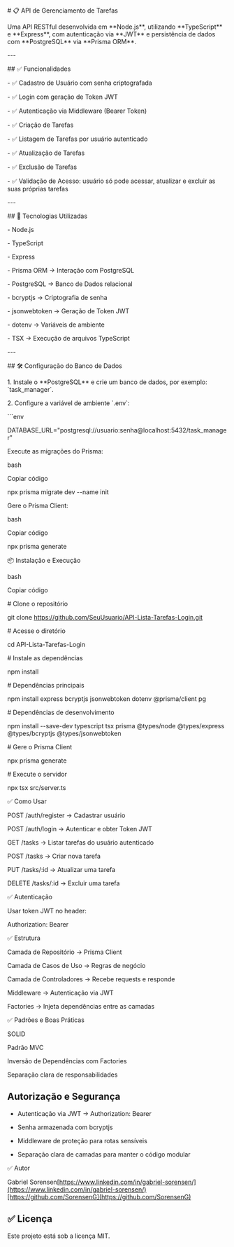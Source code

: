 \# 📋 API de Gerenciamento de Tarefas

Uma API RESTful desenvolvida em \*\*Node.js\*\*, utilizando \*\*TypeScript\*\* e \*\*Express\*\*, com autenticação via \*\*JWT\*\* e persistência de dados com \*\*PostgreSQL\*\* via \*\*Prisma ORM\*\*.

\---

\## ✅ Funcionalidades

\- ✅ Cadastro de Usuário com senha criptografada

\- ✅ Login com geração de Token JWT

\- ✅ Autenticação via Middleware (Bearer Token)

\- ✅ Criação de Tarefas

\- ✅ Listagem de Tarefas por usuário autenticado

\- ✅ Atualização de Tarefas

\- ✅ Exclusão de Tarefas

\- ✅ Validação de Acesso: usuário só pode acessar, atualizar e excluir as suas próprias tarefas

\---

\## 🚀 Tecnologias Utilizadas

\- Node.js

\- TypeScript

\- Express

\- Prisma ORM → Interação com PostgreSQL

\- PostgreSQL → Banco de Dados relacional

\- bcryptjs → Criptografia de senha

\- jsonwebtoken → Geração de Token JWT

\- dotenv → Variáveis de ambiente

\- TSX → Execução de arquivos TypeScript

\---

\## 🛠️ Configuração do Banco de Dados

1\. Instale o \*\*PostgreSQL\*\* e crie um banco de dados, por exemplo: \`task\_manager\`.

2\. Configure a variável de ambiente \`.env\`:

\`\`\`env

DATABASE\_URL="postgresql://usuario:senha@localhost:5432/task\_manager"

Execute as migrações do Prisma:

bash

Copiar código

npx prisma migrate dev --name init

Gere o Prisma Client:

bash

Copiar código

npx prisma generate

📦 Instalação e Execução

bash

Copiar código

\# Clone o repositório

git clone https://github.com/SeuUsuario/API-Lista-Tarefas-Login.git

\# Acesse o diretório

cd API-Lista-Tarefas-Login

\# Instale as dependências

npm install

\# Dependências principais

npm install express bcryptjs jsonwebtoken dotenv @prisma/client pg

\# Dependências de desenvolvimento

npm install --save-dev typescript tsx prisma @types/node @types/express @types/bcryptjs @types/jsonwebtoken

\# Gere o Prisma Client

npx prisma generate

\# Execute o servidor

npx tsx src/server.ts

✅ Como Usar

POST /auth/register → Cadastrar usuário

POST /auth/login → Autenticar e obter Token JWT

GET /tasks → Listar tarefas do usuário autenticado

POST /tasks → Criar nova tarefa

PUT /tasks/:id → Atualizar uma tarefa

DELETE /tasks/:id → Excluir uma tarefa

✅ Autenticação

Usar token JWT no header:

Authorization: Bearer

✅ Estrutura

Camada de Repositório → Prisma Client

Camada de Casos de Uso → Regras de negócio

Camada de Controladores → Recebe requests e responde

Middleware → Autenticação via JWT

Factories → Injeta dependências entre as camadas

✅ Padrões e Boas Práticas

SOLID

Padrão MVC

Inversão de Dependências com Factories

Separação clara de responsabilidades

Autorização e Segurança
-----------------------

*   Autenticação via JWT → Authorization: Bearer
    
*   Senha armazenada com bcryptjs
    
*   Middleware de proteção para rotas sensíveis
    
*   Separação clara de camadas para manter o código modular
    

✅ Autor

Gabriel Sorensen[https://www.linkedin.com/in/gabriel-sorensen/](https://www.linkedin.com/in/gabriel-sorensen/)[https://github.com/SorensenG](https://github.com/SorensenG)

✅ Licença
---------

Este projeto está sob a licença MIT.
